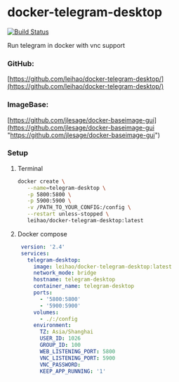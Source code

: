 # docker-telegram-desktop
[![Build Status](https://github.com/leihao/docker-telegram-desktop/actions/workflows/docker-image.yml/badge.svg?branch=main)](https://github.com/leihao/docker-telegram-desktop/actions/workflows/docker-image.yml)

Run telegram in docker with vnc support
### GitHub:

[https://github.com/leihao/docker-telegram-desktop/](https://github.com/leihao/docker-telegram-desktop/)
### ImageBase:

[https://github.com/jlesage/docker-baseimage-gui](https://github.com/jlesage/docker-baseimage-gui "https://github.com/jlesage/docker-baseimage-gui")                                       

### Setup
1. Terminal

   ```bash
   docker create \
      --name=telegram-desktop \
      -p 5800:5800 \
      -p 5900:5900 \
      -v /PATH_TO_YOUR_CONFIG:/config \
      --restart unless-stopped \
      leihao/docker-telegram-desktop:latest
   ```

2. Docker compose

   ```yaml
    version: '2.4'
    services:
      telegram-desktop:
        image: leihao/docker-telegram-desktop:latest
        network_mode: bridge
        hostname: telegram-desktop
        container_name: telegram-desktop
        ports:
          - '5800:5800'
          - '5900:5900'
        volumes:
          - ./:/config
        environment:
          TZ: Asia/Shanghai
          USER_ID: 1026
          GROUP_ID: 100
          WEB_LISTENING_PORT: 5800
          VNC_LISTENING_PORT: 5900
          VNC_PASSWORD:
          KEEP_APP_RUNNING: '1'
   ```
